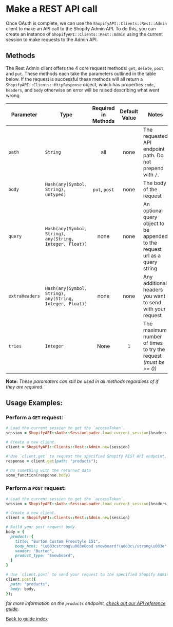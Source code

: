 # Make a REST API call

Once OAuth is complete, we can use the `ShopifyAPI::Clients::Rest::Admin` client to make an API call to the Shopify Admin API. To do this, you can create an instance of `ShopifyAPI::Clients::Rest::Admin` using the current session to make requests to the Admin API.

## Methods

The Rest Admin client offers the 4 core request methods: `get`, `delete`, `post`, and `put`. These methods each take the parameters outlined in the table below. If the request is successful these methods will all return a `ShopifyAPI::Clients::HttpResponse` object, which has properties `code`, `headers`, and `body` otherwise an error will be raised describing what went wrong.

| Parameter | Type | Required in Methods | Default Value | Notes |
| -------------- | ----------------------------------- | :-------: | :-----------: | ---------------------------------------------------------------------------------------- |
| `path` | `String` | all | none | The requested API endpoint path. Do not prepend with `/`. |
| `body` | `Hash(any(Symbol, String), untyped)` | `put`, `post` | none | The body of the request |
| `query` | `Hash(any(Symbol, String), any(String, Integer, Float))` | none | none | An optional query object to be appended to the request url as a query string |
| `extraHeaders` | `Hash(any(Symbol, String), any(String, Integer, Float))` | none | none | Any additional headers you want to send with your request |
| `tries` | `Integer` | None | `1` | The maximum number of times to try the request _(must be >= 0)_ |

**Note:** *These paramaters can still be used in all methods regardless of if they are required.*

## Usage Examples:

### Perform a `GET` request:

```ruby
# Load the current session to get the `accessToken`.
session = ShopifyAPI::Auth::SessionLoader.load_current_session(headers, cookies, is_online)

# Create a new client.
client = ShopifyAPI::Clients::Rest::Admin.new(session)

# Use `client.get` to request the specified Shopify REST API endpoint, in this case `products`.
response = client.get(path: "products");

# Do something with the returned data
some_function(response.body)
```

### Perform a `POST` request:

```ruby
# Load the current session to get the `accessToken`.
session = ShopifyAPI::Auth::SessionLoader.load_current_session(headers, cookies, is_online)

# Create a new client.
client = ShopifyAPI::Clients::Rest::Admin.new(session)

# Build your post request body.
body = { 
  product: { 
    title: "Burton Custom Freestyle 151", 
    body_html: "\u003cstrong\u003eGood snowboard!\u003c\/strong\u003e",
    vendor: "Burton",
    product_type: "Snowboard", 
  }
}

# Use `client.post` to send your request to the specified Shopify Admin REST API endpoint.
client.post({
  path: "products",
  body: body,
});
```

_for more information on the `products` endpoint, [check out our API reference guide](https://shopify.dev/api/admin-rest/unstable/resources/product)._

[Back to guide index](../README.md)